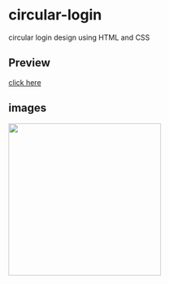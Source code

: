 # circular-login
circular login design using HTML and CSS 
## Preview
[ click here](https://khadidjainfoinfinity.github.io/circular-login/)

## images 
<img src="https://i.postimg.cc/d0M0LWYG/IMG-20231126-124733.jpg" style=" width:300px">
